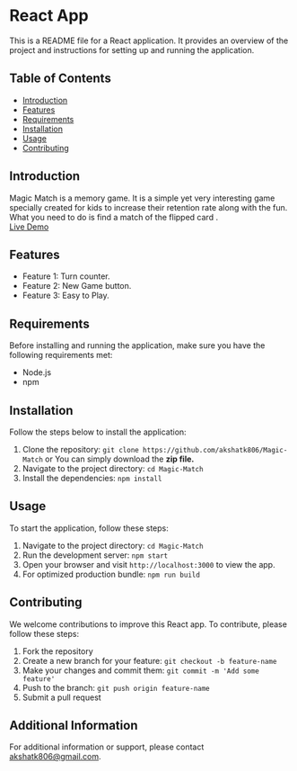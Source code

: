 # React App

This is a README file for a React application. It provides an overview of the project and instructions for setting up and running the application.

## Table of Contents
- [Introduction](#introduction)
- [Features](#features)
- [Requirements](#requirements)
- [Installation](#installation)
- [Usage](#usage)
- [Contributing](#contributing)

## Introduction

Magic Match is a memory game. It is a simple yet very interesting game specially created for kids to increase their retention rate along with the fun. What you need to do is find a match of the flipped card .
<br>
[Live Demo](https://magicdeepakjoshi.netlify.app/)

## Features

- Feature 1: Turn counter.
- Feature 2: New Game button.
- Feature 3: Easy to Play.

## Requirements

Before installing and running the application, make sure you have the following requirements met:

- Node.js
- npm

## Installation

Follow the steps below to install the application:

1. Clone the repository: `git clone https://github.com/akshatk806/Magic-Match` or You can simply download the **zip file.**
2. Navigate to the project directory: `cd Magic-Match`
3. Install the dependencies: `npm install`

## Usage

To start the application, follow these steps:

1. Navigate to the project directory: `cd Magic-Match`
2. Run the development server: `npm start`
3. Open your browser and visit `http://localhost:3000` to view the app.
4. For optimized production bundle: `npm run build`

## Contributing

We welcome contributions to improve this React app. To contribute, please follow these steps:

1. Fork the repository
2. Create a new branch for your feature: `git checkout -b feature-name`
3. Make your changes and commit them: `git commit -m 'Add some feature'`
4. Push to the branch: `git push origin feature-name`
5. Submit a pull request


## Additional Information

For additional information or support, please contact [akshatk806@gmail.com](mailto:akshatk806@gmail.com).
